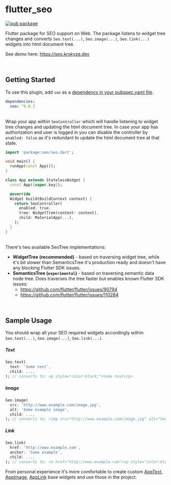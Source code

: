
# flutter_seo

[![pub package](https://img.shields.io/pub/v/seo.svg)](https://pub.dartlang.org/packages/seo)

Flutter package for SEO support on Web. The package listens to widget tree changes and converts `Seo.text(...)`, `Seo.image(...)`, `Seo.link(...)` widgets into html document tree.

See demo here: https://seo.krokyze.dev

&nbsp;
## Getting Started

To use this plugin, add `seo` as a [dependency in your pubspec.yaml file](https://flutter.io/platform-plugins/).
```yaml
dependencies:
  seo: ^0.0.2
```

&nbsp;  
Wrap your app within `SeoController` which will handle listening to widget tree changes and updating the html document tree. In case your app has authorization and user is logged in you can disable the controller by `enabled: false` as it's redundant to update the html document tree at that state.

```dart
import 'package:seo/seo.dart';

void main() {
  runApp(const App());
}

class App extends StatelessWidget {
  const App({super.key});

  @override
  Widget build(BuildContext context) {
    return SeoController(
      enabled: true,
      tree: WidgetTree(context: context),
      child: MaterialApp(...),
    );
  }
}
```

&nbsp;  
There's two available SeoTree implementations:
* **WidgetTree (recommended)** - based on traversing widget tree, while it's bit slower than SemanticsTree it's production ready and doesn't have any blocking Flutter SDK issues.
* **SemanticsTree (`experimental`)** - based on traversing semantic data node tree. Does traverses the tree faster but enables known Flutter SDK issues:
    * https://github.com/flutter/flutter/issues/90794
    * https://github.com/flutter/flutter/issues/110284

&nbsp;
## Sample Usage
You should wrap all your SEO required widgets accordingly within `Seo.text(...)`, `Seo.image(...)`, `Seo.link(...)`.

##### Text
```dart
Seo.text(
  text: 'Some text',
  child: ...,
); // converts to: <p style="color:black;">Some text</p>
```

##### Image
```dart
Seo.image(
  src: 'http://www.example.com/image.jpg',
  alt: 'Some example image',
  child: ...,
); // converts to: <img src="http://www.example.com/image.jpg" alt="Some example image"/>
```

##### Link
```dart
Seo.link(
  href: 'http://www.example.com',
  anchor: 'Some example',
  child: ...,
); // converts to: <a href="http://www.example.com"><p style="color:black;">Some example</p></a>
```

From personal experience it's more comfortable to create custom [AppText](https://github.com/krokyze/flutter_seo/blob/main/example/lib/widgets/app_text.dart), [AppImage](https://github.com/krokyze/flutter_seo/blob/main/example/lib/widgets/app_image.dart), [AppLink](https://github.com/krokyze/flutter_seo/blob/main/example/lib/widgets/app_link.dart) base widgets and use those in the project.

